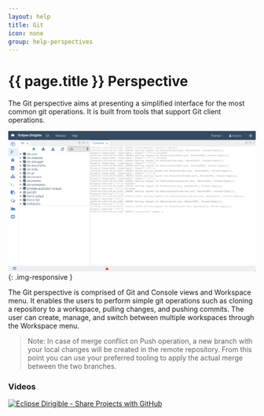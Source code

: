 ```yaml
---
layout: help
title: Git
icon: none
group: help-perspectives
---
```


{{ page.title }} Perspective
===

The Git perspective aims at presenting a simplified interface for the most common git operations. It is built from tools that support Git client operations.

![Git Perspective](images/ide_perspective_git.png){: .img-responsive }

The Git perspective is comprised of Git and Console views and Workspace menu. It enables the users to perform simple git operations such as cloning a repository to a workspace, pulling changes, and pushing commits. The user can create, manage, and switch between multiple workspaces through the Workspace menu.

> Note: In case of merge conflict on Push operation, a new branch with your local changes will be created in the remote repository. From this point you can use your preferred tooling to apply the actual merge between the two branches. 

### Videos

[![Eclipse Dirigible - Share Projects with GitHub](https://i9.ytimg.com/vi_webp/8CN3fSwV5YE/mqdefault.webp?time=1603984800000&sqp=CKC76_wF&rs=AOn4CLC2x_muPeJIkCNNfpb0_X6Bg-CxHQ)](https://youtu.be/8CN3fSwV5YE)
